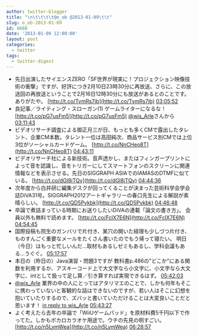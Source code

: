 ```yaml
---
author: twitter-blogger
title: "\n\t\t\t\t@o_ob @2013-01-09\t\t"
slug: o_ob-2013-01-09
id: 6608
date: '2013-01-09 12:00:00'
layout: post
categories:
  - twitter
tags:
  - twitter-digest
---
```


*   先日出演したサイエンスZERO「SF世界が現実に！プロジェクション映像技術の衝撃」ですが、好評につき2月10日23時30分に再放送、さらに、この放送回の再放送ということで2月16日12時30分にも放送があるとのことです。ありがたや。 [http://t.co/TvmRs7jb](http://t.co/TvmRs7jb) [03:05:52](http://twitter.com/o_ob/statuses/288708111550799872)
*   良記事／ライティング・スローガン(1) ゲームライターになるな！ [http://t.co/pG7usFm5](http://t.co/pG7usFm5) [@wis_Arle](http://twitter.com/wis_Arle)さんから [03:11:43](http://twitter.com/o_ob/statuses/288709582816174080)
*   ビデオリサーチ調査による御正月三が日、もっとも多くCMで露出したタレント、企業CM本数。タレント一位は高田純次、商品サービス別CMでは上位3位がソーシャルカードゲーム。 [http://t.co/NnCHeo8T](http://t.co/NnCHeo8T) [04:43:11](http://twitter.com/o_ob/statuses/288732603740213249)
*   ビデオリサーチ社による新技術。音声透かし、またはフィンガープリントによって音を認識し、音をトリガーにしてスマートフォンのスクリーンに関連情報などを表示させる。先日のSIGGRAPH ASIAでのIAMASのDTMFに似ている。 [http://t.co/dGl8iTQv](http://t.co/dGl8iTQv) [04:44:36](http://twitter.com/o_ob/statuses/288732960155385856)
*   次年度から白井研に編集デスクが回ってくることが決まった芸術科学会学会誌DiVA31号。SIGGRAPH2012アートギャラリーの春口先生による解説が素晴らしい。 [http://t.co/QD5Pvkbk](http://t.co/QD5Pvkbk) [04:46:48](http://twitter.com/o_ob/statuses/288733512528433152)
*   卒論で煮詰まっている時期にお送りしたいDiVAの連載「論文の書き方」。 会員以外も無料で読めます。 [http://t.co/FclX7E6N](http://t.co/FclX7E6N) [04:54:45](http://twitter.com/o_ob/statuses/288735512557133825)
*   国際投稿も院生のガンバリで片付き、某穴の開いた経理も少しづつ片付き、ものすんごく重要なメールをたくさん書いたのでもう帰って寝たい。 明日（今日）はもっと忙しいんだ…取材もあるしゼミもあるし、学科会議もある…うぐぐ。 [05:17:57](http://twitter.com/o_ob/statuses/288741353494564864)
*   本日の（昨日の）Java演習・問題3ですが 教科書p.486の"どこか"にある関数を利用するか、アスキーコード上で大文字なら小文字に、小文字なら大文字に、intとして扱って足し算／引き算すれば実現できるはず。 [05:42:03](http://twitter.com/o_ob/statuses/288747417313103872)
*   [@wis_Arle](http://twitter.com/wis_Arle) 業界の中の人にとってはアタリマエのことで、しかも何年もそこに携わっていないと客観的な話はできないのですが、若い人はそこに幻想を抱いていたりするので、ズバッと書いていただけることは大変良いことだと思います！ [in reply to wis_Arle](http://twitter.com/wis_Arle/statuses/288724633438543872) [05:43:27](http://twitter.com/o_ob/statuses/288747768166625280)
*   よく考えたら去年の卒論で「WiiUゲームパッド」を原材料費5千円以下で作ってた。しかもボカロカラオケ用途で。ウチの先見の明すごい。 [http://t.co/n5LymWea](http://t.co/n5LymWea) [06:28:57](http://twitter.com/o_ob/statuses/288759220621418498)